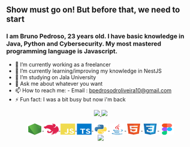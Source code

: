 ## Show must go on! But before that, we need to start


### I am Bruno Pedroso, 23 years old. I have basic knowledge in Java, Python and Cybersecurity. My most mastered programming language is Javascript.

- 🔭 I’m currently working as a freelancer
- 🌱 I’m currently learning/improving my knowledge in NestJS
- 🤔 I’m studying on Jala University
- 💬 Ask me about whatever you want
- 📫 How to reach me: - Email : bpedrosodroliveira10@gmail.com
- ⚡ Fun fact: I was a bit busy but now i'm back


<div align="center">
  <a href="https://github.com/BrunoPdOliveir4">
  <img height="180em" src="https://github-readme-stats.vercel.app/api?username=BrunoPdOliveir4&show_icons=true&theme=ocean&include_all_commits=true&count_private=true"/>
  <img height="180em" src="https://github-readme-stats.vercel.app/api/top-langs/?username=BrunoPdOliveir4&layout=compact&langs_count=7&theme=ocean"/>
</div>
  <div align="center" style="display: inline_block"><br> 
    <img align="center" alt="Bruno-Node" height="30" width="40" src="https://raw.githubusercontent.com/devicons/devicon/master/icons/nodejs/nodejs-original.svg">
    <img align="center" alt="Bruno-Nest" height="30" width="40" src="https://raw.githubusercontent.com/devicons/devicon/master/icons/nestjs/nestjs-original.svg">
    <img align="center" alt="Bruno-TS" height="30" width="40" src="https://raw.githubusercontent.com/devicons/devicon/master/icons/javascript/javascript-plain.svg">
    <img align="center" alt="Bruno-React" height="30" width="40" src="https://raw.githubusercontent.com/devicons/devicon/master/icons/typescript/typescript-original.svg">
    <img align="center" alt="Bruno-Python" height="30" width="40" src="https://raw.githubusercontent.com/devicons/devicon/master/icons/python/python-original.svg">
    <img align="center" alt="Bruno-Java" height="30" width="40" src="https://raw.githubusercontent.com/devicons/devicon/master/icons/java/java-original.svg">
    <img align="center" alt="Bruno-HTML" height="30" width="40" src="https://raw.githubusercontent.com/devicons/devicon/master/icons/html5/html5-original.svg">
    <img align="center" alt="Bruno-CSS" height="30" width="40" src="https://raw.githubusercontent.com/devicons/devicon/master/icons/css3/css3-original.svg">
    <img align="center" alt="Bruno-Figma" height="30" width="40" src="https://raw.githubusercontent.com/devicons/devicon/master/icons/figma/figma-original.svg">
</div>
 <div align="center">
  <img src="https://giffiles.alphacoders.com/297/2970.gif">
  </div>
